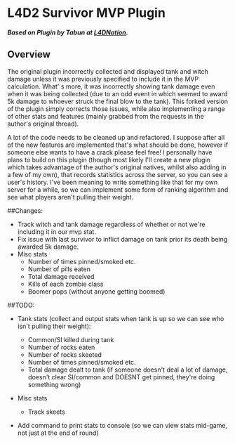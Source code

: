 # L4D2 Survivor MVP Plugin
***Based on Plugin by Tabun at [L4DNation](http://www.l4dnation.com/confogl-and-other-configs/survivor-mvp-plugin/).***

## Overview
The original plugin incorrectly collected and displayed tank and witch damage unless it was previously specified to include it in the MVP calculation. What'
s more, it was incorrectly showing tank damage even when it was being collected (due to an odd event in which seemed to award 5k damage to whoever struck the final blow to the tank). This forked version of the plugin simply corrects those issues, while also implementing a range of other stats and features (mainly grabbed from the requests in the author's original thread).

A lot of the code needs to be cleaned up and refactored. I suppose after all of the new features are implemented that's what should be done, however if someone else wants to have a crack please feel free! I personally have plans to build on this plugin (though most likely I'll create a new plugin which takes advantage of the author's original natives, whilst also adding in a few of my own), that records statistics across the server, so you can see a user's history. I've been meaning to write something like that for my own server for a while, so we can implement some form of ranking algorithm and see what players aren't pulling their weight. 

##Changes:

  - Track witch and tank damage regardless of whether or not we're including it in our mvp stat.
  - Fix issue with last survivor to inflict damage on tank prior its death being awarded 5k damage. 
  - Misc stats
    - Number of times pinned/smoked etc.
    - Number of pills eaten
    - Total damage received
    - Kills of each zombie class
    - Boomer pops (without anyone getting boomed)
 

##TODO:

  - Tank stats (collect and output stats when tank is up so we can see who isn't pulling their weight):
    - Common/SI killed during tank
    - Number of rocks eaten
    - Number of rocks skeeted
    - Number of times pinned/smoked etc.
    - Total damage dealt to tank (if someone doesn't deal a lot of damage, doesn't clear SI/common and DOESNT get pinned, they're doing something wrong)

  - Misc stats
    - Track skeets

- Add command to print stats to console (so we can view stats mid-game, not just at the end of round)